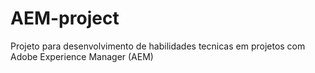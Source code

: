 # AEM-project
Projeto para desenvolvimento de habilidades tecnicas em projetos com Adobe Experience Manager (AEM)
